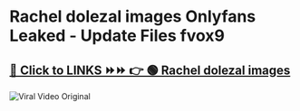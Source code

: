 
 # Rachel dolezal images Onlyfans Leaked - Update Files fvox9

## <h2><a href="https://clipsfans.com/Rachel_dolezal_images&ref=git">🔗 Click to LINKS ⏩⏩ 👉 🟢 Rachel dolezal images </a></h2>

<a href="https://clipsfans.com/Rachel_dolezal_images&ref=git" rel="nofollow" data-target="animated-image.originalLink"><img src="https://i.ibb.co.com/xMMVF88/686577567.gif" alt="Viral Video Original" style="max-width: 100%; display: inline-block;" data-target="animated-image.originalImage"></a>

